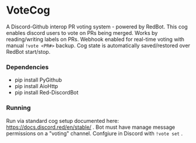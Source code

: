# VoteCog

A Discord-Github interop PR voting system - powered by RedBot. This cog enables discord users to vote on PRs being merged. Works by reading/writing labels on PRs. Webhook enabled for real-time voting with manual `!vote <PR#>` backup. Cog state is automatically saved/restored over RedBot start/stop.

### Dependencies

* pip install PyGithub
* pip install AioHttp
* pip install Red-DiscordBot

### Running

Run via standard cog setup documented here: https://docs.discord.red/en/stable/ . Bot must have manage message permissions on a "voting" channel. Confgiure in Discord with `!vote set` .





